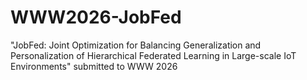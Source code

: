 # WWW2026-JobFed
"JobFed: Joint Optimization for Balancing Generalization and Personalization of Hierarchical Federated Learning in Large-scale IoT Environments" submitted to WWW 2026
